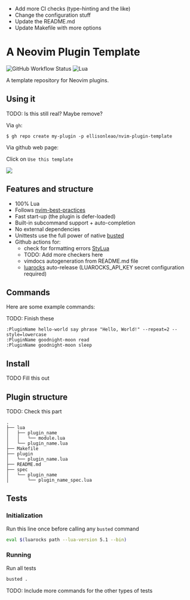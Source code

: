 - Add more CI checks (type-hinting and the like)
- Change the configuration stuff
- Update the README.md
- Update Makefile with more options


# A Neovim Plugin Template

![GitHub Workflow Status](https://img.shields.io/github/actions/workflow/status/ellisonleao/nvim-plugin-template/lint-test.yml?branch=main&style=for-the-badge)
![Lua](https://img.shields.io/badge/Made%20with%20Lua-blueviolet.svg?style=for-the-badge&logo=lua)

A template repository for Neovim plugins.


## Using it
TODO: Is this still real? Maybe remove?

Via `gh`:

```
$ gh repo create my-plugin -p ellisonleao/nvim-plugin-template
```

Via github web page:

Click on `Use this template`

![](https://docs.github.com/assets/cb-36544/images/help/repository/use-this-template-button.png)


## Features and structure
- 100% Lua
- Follows [nvim-best-practices](https://github.com/nvim-neorocks/nvim-best-practices)
- Fast start-up (the plugin is defer-loaded)
- Built-in subcommand support + auto-completion
- No external dependencies
- Unittests use the full power of native [busted](https://olivinelabs.com/busted)
- Github actions for:
  - check for formatting errors [StyLua](https://github.com/JohnnyMorganz/StyLua)
  - TODO: Add more checkers here
  - vimdocs autogeneration from README.md file
  - [luarocks](https://luarocks.org) auto-release (LUAROCKS_API_KEY secret configuration required)

## Commands
Here are some example commands:

TODO: Finish these

```vim
:PluginName hello-world say phrase "Hello, World!" --repeat=2 --style=lowercase
:PluginName goodnight-moon read
:PluginName goodnight-moon sleep
```


## Install
TODO Fill this out


## Plugin structure
TODO: Check this part

```
.
├── lua
│   ├── plugin_name
│   │   └── module.lua
│   └── plugin_name.lua
├── Makefile
├── plugin
│   └── plugin_name.lua
├── README.md
├── spec
│   └── plugin_name
│       └── plugin_name_spec.lua
```


## Tests
### Initialization
Run this line once before calling any `busted` command

```sh
eval $(luarocks path --lua-version 5.1 --bin)
```


### Running
Run all tests
```sh
busted .
```

TODO: Include more commands for the other types of tests
